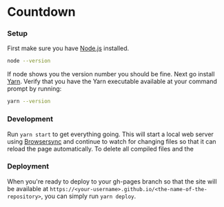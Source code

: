 # Countdown

### Setup
First make sure you have [Node.js](https://nodejs.org) installed.

```sh
node --version
```

If node shows you the version number you should be fine. Next go install
[Yarn](https://yarnpkg.com/en/docs/install). Verify that you have the Yarn executable
available at your command prompt by running:

```sh
yarn --version
```

### Development
Run `yarn start` to get everything going. This will start a local web server using
[Browsersync](https://www.browsersync.io) and continue to watch for changing files
so that it can reload the page automatically. To delete all compiled files and the 

### Deployment
When you're ready to deploy to your gh-pages branch so that the site will be available at `https://<your-username>.github.io/<the-name-of-the-repository>`, you can simply run `yarn deploy`.
